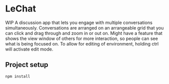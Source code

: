 # LeChat

WIP
A discussion app that lets you engage with multiple conversations simultaneously. 
Conversations are arranged on an arrangeable grid that you can click and drag 
through and zoom in or out on. Might have a feature that shows the view window of 
others for more interaction, so people can see what is being focused on. To allow 
for editing of environment, holding ctrl will activate edit mode.

## Project setup
```
npm install

```
